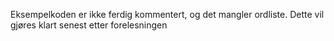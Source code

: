 Eksempelkoden er ikke ferdig kommentert, og det mangler ordliste. Dette vil gjøres klart senest etter forelesningen